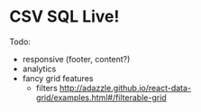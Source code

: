 # CSV SQL Live!

Todo:

- responsive (footer, content?)
- analytics
- fancy grid features
  - filters http://adazzle.github.io/react-data-grid/examples.html#/filterable-grid
